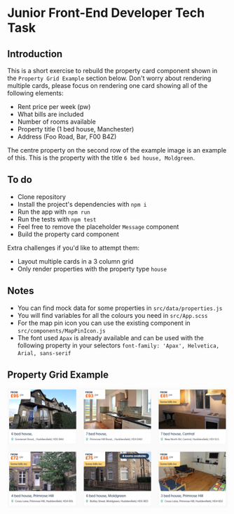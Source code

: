 # Junior Front-End Developer Tech Task #

## Introduction ##

This is a short exercise to rebuild the property card component shown in the `Property Grid Example` section below. Don't worry about rendering multiple cards, please focus on rendering one card showing all of the following elements:

- Rent price per week (pw)
- What bills are included
- Number of rooms available
- Property title (1 bed house, Manchester)
- Address (Foo Road, Bar, F00 B4Z)

The centre property on the second row of the example image is an example of this. This is the property with the title `6 bed house, Moldgreen`.

## To do ##

- Clone repository
- Install the project's dependencies with `npm i`
- Run the app with `npm run`
- Run the tests with `npm test`
- Feel free to remove the placeholder `Message` component
- Build the property card component

Extra challenges if you'd like to attempt them:

- Layout multiple cards in a 3 column grid
- Only render properties with the property type `house`

## Notes ##

- You can find mock data for some properties in `src/data/properties.js`
- You will find variables for all the colours you need in `src/App.scss` 
- For the map pin icon you can use the existing component in `src/components/MapPinIcon.js` 
- The font used `Apax` is already available and can be used with the following property in your selectors `font-family: 'Apax', Helvetica, Arial, sans-serif`

## Property Grid Example ##

![Example Image](/example.png "Example")